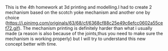 
This is the 4th homework at 3d printing and modelling.I had to create 2 mechanism based on the scotch yoke mechanism and another one by choice (https://i.pinimg.com/originals/63/68/cf/6368cf88c25e49c6efcc0602a55cef72.gif). The mechanism printing is definitely harder than what i usually made (a reason is also because of the joints,thus you need to make sure the mechanism is working properly) but I will try to understand this new concept better with time.
